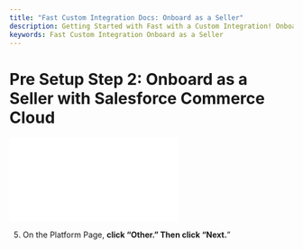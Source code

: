```yaml
---
title: "Fast Custom Integration Docs: Onboard as a Seller"
description: Getting Started with Fast with a Custom Integration! Onboard as a Seller.
keywords: Fast Custom Integration Onboard as a Seller
---
```


# Pre Setup Step 2: Onboard as a Seller with Salesforce Commerce Cloud

<embed src="/reusables/for-developers/_platform_all_sign_up_as_a_seller.md" />

5. On the Platform Page, **click “Other.” Then click “Next.**”
